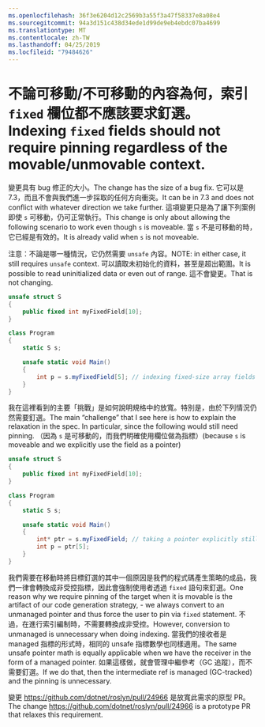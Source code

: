 ```yaml
---
ms.openlocfilehash: 36f3e6204d12c2569b3a55f3a47f58337e8a08e4
ms.sourcegitcommit: 94a3d151c438d34ede1d99de9eb4ebdc07ba4699
ms.translationtype: MT
ms.contentlocale: zh-TW
ms.lasthandoff: 04/25/2019
ms.locfileid: "79484626"
---
```

# <a name="indexing-fixed-fields-should-not-require-pinning-regardless-of-the-movableunmovable-context"></a><span data-ttu-id="9f5bf-101">不論可移動/不可移動的內容為何，索引 `fixed` 欄位都不應該要求釘選。</span><span class="sxs-lookup"><span data-stu-id="9f5bf-101">Indexing `fixed` fields should not require pinning regardless of the movable/unmovable context.</span></span> #

<span data-ttu-id="9f5bf-102">變更具有 bug 修正的大小。</span><span class="sxs-lookup"><span data-stu-id="9f5bf-102">The change has the size of a bug fix.</span></span> <span data-ttu-id="9f5bf-103">它可以是7.3，而且不會與我們進一步採取的任何方向衝突。</span><span class="sxs-lookup"><span data-stu-id="9f5bf-103">It can be in 7.3 and does not conflict with whatever direction we take further.</span></span>
<span data-ttu-id="9f5bf-104">這項變更只是為了讓下列案例即使 `s` 可移動，仍可正常執行。</span><span class="sxs-lookup"><span data-stu-id="9f5bf-104">This change is only about allowing the following scenario to work even though `s` is moveable.</span></span> <span data-ttu-id="9f5bf-105">當 `s` 不是可移動的時，它已經是有效的。</span><span class="sxs-lookup"><span data-stu-id="9f5bf-105">It is already valid when `s` is not moveable.</span></span> 

<span data-ttu-id="9f5bf-106">注意：不論是哪一種情況，它仍然需要 `unsafe` 內容。</span><span class="sxs-lookup"><span data-stu-id="9f5bf-106">NOTE: in either case, it still requires `unsafe` context.</span></span> <span data-ttu-id="9f5bf-107">可以讀取未初始化的資料，甚至是超出範圍。</span><span class="sxs-lookup"><span data-stu-id="9f5bf-107">It is possible to read uninitialized data or even out of range.</span></span> <span data-ttu-id="9f5bf-108">這不會變更。</span><span class="sxs-lookup"><span data-stu-id="9f5bf-108">That is not changing.</span></span>

```csharp
unsafe struct S
{
    public fixed int myFixedField[10];
}

class Program
{
    static S s;

    unsafe static void Main()
    {
        int p = s.myFixedField[5]; // indexing fixed-size array fields would be ok
    }
}
```

<span data-ttu-id="9f5bf-109">我在這裡看到的主要「挑戰」是如何說明規格中的放寬。特別是，由於下列情況仍然需要釘選。</span><span class="sxs-lookup"><span data-stu-id="9f5bf-109">The main “challenge” that I see here is how to explain the relaxation in the spec. In particular, since the following would still need pinning.</span></span> <span data-ttu-id="9f5bf-110">（因為 `s` 是可移動的，而我們明確使用欄位做為指標）</span><span class="sxs-lookup"><span data-stu-id="9f5bf-110">(because `s` is moveable and we explicitly use the field as a pointer)</span></span>

```csharp
unsafe struct S
{
    public fixed int myFixedField[10];
}

class Program
{
    static S s;

    unsafe static void Main()
    {
        int* ptr = s.myFixedField; // taking a pointer explicitly still requires pinning.
        int p = ptr[5];
    }
}
```

<span data-ttu-id="9f5bf-111">我們需要在移動時將目標釘選的其中一個原因是我們的程式碼產生策略的成品，我們一律會轉換成非受控指標，因此會強制使用者透過 `fixed` 語句來釘選。</span><span class="sxs-lookup"><span data-stu-id="9f5bf-111">One reason why we require pinning of the target when it is movable is the artifact of our code generation strategy, - we always convert to an unmanaged pointer and thus force the user to pin via `fixed` statement.</span></span> <span data-ttu-id="9f5bf-112">不過，在進行索引編制時，不需要轉換成非受控。</span><span class="sxs-lookup"><span data-stu-id="9f5bf-112">However, conversion to unmanaged is unnecessary when doing indexing.</span></span> <span data-ttu-id="9f5bf-113">當我們的接收者是 managed 指標的形式時，相同的 unsafe 指標數學也同樣適用。</span><span class="sxs-lookup"><span data-stu-id="9f5bf-113">The same unsafe pointer math is equally applicable when we have the receiver in the form of a managed pointer.</span></span> <span data-ttu-id="9f5bf-114">如果這樣做，就會管理中繼參考（GC 追蹤），而不需要釘選。</span><span class="sxs-lookup"><span data-stu-id="9f5bf-114">If we do that, then the intermediate ref is managed (GC-tracked) and the pinning is unnecessary.</span></span>

<span data-ttu-id="9f5bf-115">變更 https://github.com/dotnet/roslyn/pull/24966 是放寬此需求的原型 PR。</span><span class="sxs-lookup"><span data-stu-id="9f5bf-115">The change https://github.com/dotnet/roslyn/pull/24966 is a prototype PR that relaxes this requirement.</span></span>
